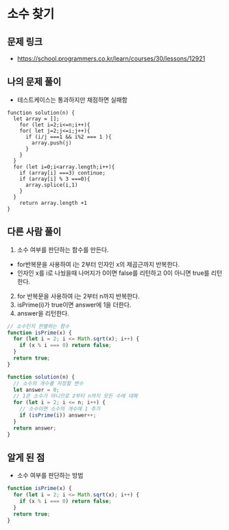 # 소수 찾기

## 문제 링크

- https://school.programmers.co.kr/learn/courses/30/lessons/12921

## 나의 문제 풀이

- 테스트케이스는 통과하지만 채점하면 실패함

```Js
function solution(n) {
  let array = [];
	for (let i=2;i<=n;i++){
    for( let j=2;j<=i;j++){
      if (i/j ===1 && i%2 === 1 ){
        array.push(j)
      }
    }
  }
  for (let i=0;i<array.length;i++){
    if (array[i] ===3) continue;
    if (array[i] % 3 ===0){
      array.splice(i,1)
    }
  }
	return array.length +1
}

```

## 다른 사람 풀이

1. 소수 여부를 판단하는 함수를 만든다.

- for반복문을 사용하여 i는 2부터 인자인 x의 제곱근까지 반복한다.
- 인자인 x를 i로 나눴을때 나머지가 0이면 false를 리턴하고 0이 아니면 true를 리턴한다.

2. for 반복문을 사용하여 i는 2부터 n까지 반복한다.
3. isPrime(i)가 true이면 answer에 1을 더한다.
4. answer을 리턴한다.

```js
// 소수인지 판별하는 함수
function isPrime(x) {
  for (let i = 2; i <= Math.sqrt(x); i++) {
    if (x % i === 0) return false;
  }
  return true;
}

function solution(n) {
  // 소수의 개수를 저장할 변수
  let answer = 0;
  // 1은 소수가 아니므로 2부터 n까지 모든 수에 대해
  for (let i = 2; i <= n; i++) {
    // 소수이면 소수의 개수에 1 추가
    if (isPrime(i)) answer++;
  }
  return answer;
}
```

## 알게 된 점

- 소수 여부를 판단하는 방법

```js
function isPrime(x) {
  for (let i = 2; i <= Math.sqrt(x); i++) {
    if (x % i === 0) return false;
  }
  return true;
}
```
